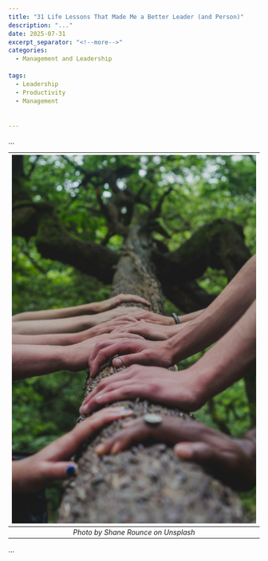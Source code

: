 ```yaml
---
title: "31 Life Lessons That Made Me a Better Leader (and Person)"
description: "..."
date: 2025-07-31
excerpt_separator: "<!--more-->"
categories:
  - Management and Leadership

tags:
  - Leadership
  - Productivity
  - Management


---
```


...

| ![image](/assets/images/shane-rounce-together-unsplash.jpg) |
|:--:|
| *Photo by Shane Rounce on Unsplash* |

...